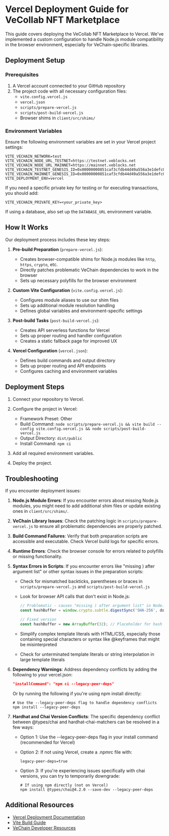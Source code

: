 # Vercel Deployment Guide for VeCollab NFT Marketplace

This guide covers deploying the VeCollab NFT Marketplace to Vercel. We've implemented a custom configuration to handle Node.js module compatibility in the browser environment, especially for VeChain-specific libraries.

## Deployment Setup

### Prerequisites

1. A Vercel account connected to your GitHub repository
2. The project code with all necessary configuration files:
   - `vite.config.vercel.js`
   - `vercel.json`
   - `scripts/prepare-vercel.js`
   - `scripts/post-build-vercel.js`
   - Browser shims in `client/src/shims/`

### Environment Variables

Ensure the following environment variables are set in your Vercel project settings:

```
VITE_VECHAIN_NETWORK=test
VITE_VECHAIN_NODE_URL_TESTNET=https://testnet.veblocks.net
VITE_VECHAIN_NODE_URL_MAINNET=https://mainnet.veblocks.net
VITE_VECHAIN_TESTNET_GENESIS_ID=0x00000000851caf3cfdb44d49a556a3e1defc0ae1207be6ac36cc2d1b1c232409
VITE_VECHAIN_MAINNET_GENESIS_ID=0x00000000851caf3cfdb44d49a556a3e1defc0ae1207be6ac36cc2d1b1c232409
VITE_DEPLOYMENT_ENV=vercel
```

If you need a specific private key for testing or for executing transactions, you should add:
```
VITE_VECHAIN_PRIVATE_KEY=<your_private_key>
```

If using a database, also set up the `DATABASE_URL` environment variable.

## How It Works

Our deployment process includes these key steps:

1. **Pre-build Preparation** (`prepare-vercel.js`):
   - Creates browser-compatible shims for Node.js modules like `http`, `https`, `crypto`, etc.
   - Directly patches problematic VeChain dependencies to work in the browser
   - Sets up necessary polyfills for the browser environment

2. **Custom Vite Configuration** (`vite.config.vercel.js`):
   - Configures module aliases to use our shim files
   - Sets up additional module resolution handling
   - Defines global variables and environment-specific settings

3. **Post-build Tasks** (`post-build-vercel.js`):
   - Creates API serverless functions for Vercel
   - Sets up proper routing and handler configuration
   - Creates a static fallback page for improved UX

4. **Vercel Configuration** (`vercel.json`):
   - Defines build commands and output directory
   - Sets up proper routing and API endpoints
   - Configures caching and environment variables

## Deployment Steps

1. Connect your repository to Vercel.
2. Configure the project in Vercel:
   - Framework Preset: Other
   - Build Command: `node scripts/prepare-vercel.js && vite build --config vite.config.vercel.js && node scripts/post-build-vercel.js`
   - Output Directory: `dist/public`
   - Install Command: `npm ci`

3. Add all required environment variables.
4. Deploy the project.

## Troubleshooting

If you encounter deployment issues:

1. **Node.js Module Errors**: If you encounter errors about missing Node.js modules, you might need to add additional shim files or update existing ones in `client/src/shims/`.

2. **VeChain Library Issues**: Check the patching logic in `scripts/prepare-vercel.js` to ensure all problematic dependencies are properly patched.

3. **Build Command Failures**: Verify that both preparation scripts are accessible and executable. Check Vercel build logs for specific errors.

4. **Runtime Errors**: Check the browser console for errors related to polyfills or missing functionality.

5. **Syntax Errors in Scripts**: If you encounter errors like "missing ) after argument list" or other syntax issues in the preparation scripts:
   
   - Check for mismatched backticks, parentheses or braces in `scripts/prepare-vercel.js` and `scripts/post-build-vercel.js`
   
   - Look for browser API calls that don't exist in Node.js:
     ```javascript
     // Problematic - causes "missing ) after argument list" in Node.js
     const hashBuffer = window.crypto.subtle.digestSync('SHA-256', data);
     
     // Fixed version
     const hashBuffer = new ArrayBuffer(32); // Placeholder for hash
     ```
   
   - Simplify complex template literals with HTML/CSS, especially those containing special characters or syntax like @keyframes that might be misinterpreted
   
   - Check for unterminated template literals or string interpolation in large template literals

6. **Dependency Warnings**: Address dependency conflicts by adding the following to your vercel.json:
   ```json
   "installCommand": "npm ci --legacy-peer-deps"
   ```
   
   Or by running the following if you're using npm install directly:
   ```
   # Use the --legacy-peer-deps flag to handle dependency conflicts
   npm install --legacy-peer-deps
   ```

7. **Hardhat and Chai Version Conflicts**: The specific dependency conflict between @types/chai and hardhat-chai-matchers can be resolved in a few ways:
   
   - Option 1: Use the --legacy-peer-deps flag in your install command (recommended for Vercel)
   
   - Option 2: If not using Vercel, create a .npmrc file with:
     ```
     legacy-peer-deps=true
     ```
     
   - Option 3: If you're experiencing issues specifically with chai versions, you can try to temporarily downgrade:
     ```
     # If using npm directly (not on Vercel)
     npm install @types/chai@4.2.0 --save-dev --legacy-peer-deps
     ```

## Additional Resources

- [Vercel Deployment Documentation](https://vercel.com/docs/deployments/overview)
- [Vite Build Guide](https://vitejs.dev/guide/build)
- [VeChain Developer Resources](https://developers.vechain.org/)